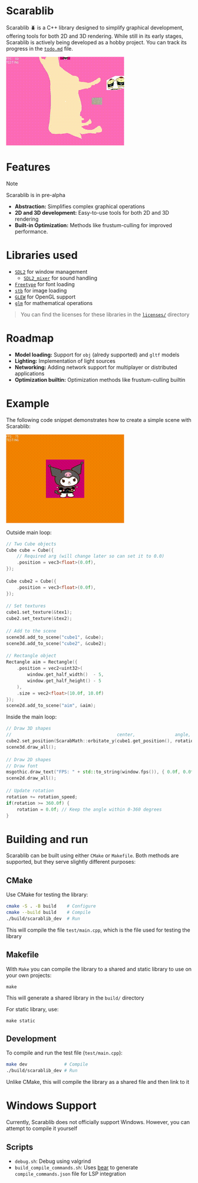 # Scarablib
Scarablib 🪲 is a C++ library designed to simplify graphical development, offering tools for both 2D and 3D rendering. While still in its early stages, Scarablib is actively being developed as a hobby project. You can track its progress in the [`todo.md`](doc/todo.md) file.

<!-- See [examples/](examples/) to check some features (**note:** not all features have examples yet) -->

![showcase](medias/showcase.gif)

# Features
> [!NOTE]
> Scarablib is in pre-alpha

- **Abstraction:** Simplifies complex graphical operations
- **2D and 3D development:** Easy-to-use tools for both 2D and 3D rendering
- **Built-in Optimization:** Methods like frustum-culling for improved performance.

# Libraries used
- [`SDL2`](https://www.libsdl.org/) for window management
	+ [`SDL2_mixer`](https://www.libsdl.org/projects/mixer/) for sound handling
- [`Freetype`](http://freetype.org/) for font loading
- [`stb`](https://github.com/nothings/stb/tree/master) for image loading
- [`GLEW`](https://glew.sourceforge.net/) for OpenGL support
- [`glm`](https://github.com/g-truc/glm) for mathematical operations

>You can find the licenses for these libraries in the [`licenses/`](licenses/) directory

# Roadmap
- **Model loading:** Support for `obj` (alredy supported) and `gltf` models
- **Lighting:** Implementation of light sources
- **Networking:** Adding network support for multiplayer or distributed applications
- **Optimization builtin:** Optimization methods like frustum-culling builtin

# Example
The following code snippet demonstrates how to create a simple scene with Scarablib:

![example.gif](medias/example.gif)

Outside main loop:
```cpp
// Two Cube objects
Cube cube = Cube({
	// Required arg (will change later so can set it to 0.0)
	.position = vec3<float>(0.0f),
});

Cube cube2 = Cube({
	.position = vec3<float>(0.0f),
});

// Set textures
cube1.set_texture(&tex1);
cube2.set_texture(&tex2);

// Add to the scene
scene3d.add_to_scene("cube1", &cube);
scene3d.add_to_scene("cube2", &cube2);

// Rectangle object
Rectangle aim = Rectangle({
	.position = vec2<uint32>(
		window.get_half_width()  - 5,
		window.get_half_height() - 5
	),
	.size = vec2<float>(10.0f, 10.0f)
});
scene2d.add_to_scene("aim", &aim);
```

Inside the main loop:
```cpp
// Draw 3D shapes
//                                        center,               angle, radius
cube2.set_position(ScarabMath::orbitate_y(cube1.get_position(), rotation, 2.0f));
scene3d.draw_all();

// Draw 2D shapes
// Draw font
msgothic.draw_text("FPS: " + std::to_string(window.fps()), { 0.0f, 0.0f });
scene2d.draw_all();

// Update rotation
rotation += rotation_speed;
if(rotation >= 360.0f) {
	rotation = 0.0f; // Keep the angle within 0-360 degrees
}
```



# Building and run
Scarablib can be built using either `CMake` or `Makefile`. Both methods are supported, but they serve slightly different purposes:

## CMake
Use CMake for testing the library:
```sh
cmake -S . -B build    # Configure
cmake --build build    # Compile
./build/scarablib_dev  # Run
```

This will compile the file `test/main.cpp`, which is the file used for testing the library

## Makefile
With `Make` you can compile the library to a shared and static library to use on your own projects:
```
make
```

This will generate a shared library in the `build/` directory

For static library, use:
```
make static
```

## Development
To compile and run the test file (`test/main.cpp`):
```sh
make dev              # Compile
./build/scarablib_dev # Run
```

Unlike CMake, this will compile the library as a shared file and then link to it

# Windows Support
Currently, Scarablib does not officially support Windows. However, you can attempt to compile it yourself

## Scripts
<!-- - `compile_and_run.sh`: Uses `make` to compile and run -->
- `debug.sh`: Debug using valgrind
- `build_compile_commands.sh`: Uses [bear](https://github.com/rizsotto/Bear) to generate `compile_commands.json` file for LSP integration


<!-- # Inspirations -->
<!-- gunslinger -->
<!-- rayllib -->
